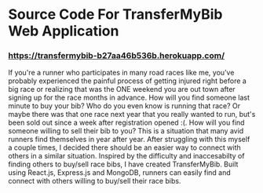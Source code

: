 # Source Code For TransferMyBib Web Application

### https://transfermybib-b27aa46b536b.herokuapp.com/

If you're a runner who participates in many road races like me, you’ve probably experienced the painful process of getting injured right before a big race or realizing that was the ONE weekend you are out town after signing up for the race months in advance. How will you find someone last minute to buy your bib? Who do you even know is running that race? Or maybe there was that one race next year that you really wanted to run, but's been sold out since a week after registration opened :(. How will you find someone willing to sell their bib to you? This is a situation that many avid runners find themselves in year after year. After struggling with this myself a couple times, I decided there should be an easier way to connect with others in a similar situation. Inspired by the difficulty and inaccesabilty of finding others to buy/sell race bibs, I have created TransferMyBib. Built using React.js, Express.js and MongoDB, runners can easily find and connect with others willing to buy/sell their race bibs.



